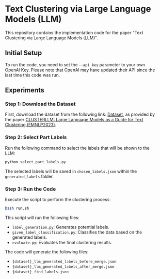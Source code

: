 # Text Clustering via Large Language Models (LLM)

This repository contains the implementation code for the paper "Text Clustering via Large Language Models (LLM)".

## Initial Setup

To run the code, you need to set the `--api_key` parameter to your own OpenAI Key. Please note that OpenAI may have updated their API since the last time this code was run.

## Experiments

### Step 1: Download the Dataset

First, download the dataset from the following link: [Dataset](https://drive.google.com/file/d/1TBq3vkfm3OZLi90GVH-PVNKi3fk1Vba7/view?usp=sharing), as provided by the paper [CLUSTERLLM: Large Language Models as a Guide for Text Clustering (EMNLP2023)](https://aclanthology.org/2023.emnlp-main.858/).

### Step 2: Select Part Labels

Run the following command to select the labels that will be shown to the LLM:
```bash
python select_part_labels.py
```
The selected labels will be saved in `chosen_labels.json` within the `generated_labels` folder.

### Step 3: Run the Code
Execute the script to perform the clustering process:
```bash
bash run.sh
```
This script will run the following files:
- `label_generation.py`: Generates potential labels.
- `given_label_classification.py`: Classifies the data based on the generated labels.
- `evaluate.py`: Evaluates the final clustering results.

The code will generate the following files:
- `{dataset}_llm_generated_labels_before_merge.json`
- `{dataset}_llm_generated_labels_after_merge.json`
- `{dataset}_find_labels.json`

